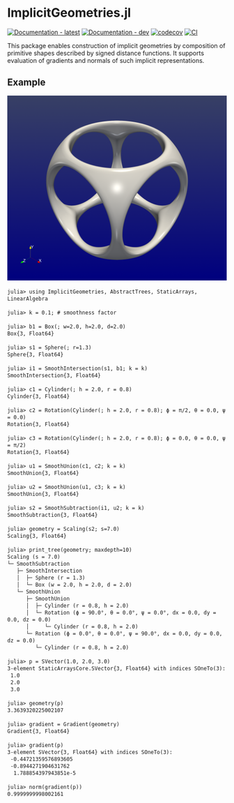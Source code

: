 # ImplicitGeometries.jl

[![Documentation - latest](https://img.shields.io/badge/docs-stable-blue)](https://suitesplines.github.io/ImplicitGeometries.jl/stable/)
[![Documentation - dev](https://img.shields.io/badge/docs-dev-blue)](https://suitesplines.github.io/ImplicitGeometries.jl/dev/)
[![codecov](https://codecov.io/gh/SuiteSplines/ImplicitGeometries.jl/graph/badge.svg?token=V81547QF0I)](https://codecov.io/gh/SuiteSplines/ImplicitGeometries.jl)
[![CI](https://github.com/SuiteSplines/ImplicitGeometries.jl/actions/workflows/CI.yml/badge.svg)](https://github.com/SuiteSplines/CartesianProducts.jl/actions/workflows/CI.yml)

This package enables construction of implicit geometries by composition of
primitive shapes described by signed distance functions. It supports
evaluation of gradients and normals of such implicit representations.


## Example

![Basic smooth boolean operations](docs/src/assets/smooth_boolean_example.png)

```julia-repl
julia> using ImplicitGeometries, AbstractTrees, StaticArrays, LinearAlgebra

julia> k = 0.1; # smoothness factor

julia> b1 = Box(; w=2.0, h=2.0, d=2.0)
Box{3, Float64}

julia> s1 = Sphere(; r=1.3)
Sphere{3, Float64}

julia> i1 = SmoothIntersection(s1, b1; k = k)
SmoothIntersection{3, Float64}

julia> c1 = Cylinder(; h = 2.0, r = 0.8)
Cylinder{3, Float64}

julia> c2 = Rotation(Cylinder(; h = 2.0, r = 0.8); ϕ = π/2, θ = 0.0, ψ = 0.0)
Rotation{3, Float64}

julia> c3 = Rotation(Cylinder(; h = 2.0, r = 0.8); ϕ = 0.0, θ = 0.0, ψ = π/2)
Rotation{3, Float64}

julia> u1 = SmoothUnion(c1, c2; k = k)
SmoothUnion{3, Float64}

julia> u2 = SmoothUnion(u1, c3; k = k)
SmoothUnion{3, Float64}

julia> s2 = SmoothSubtraction(i1, u2; k = k)
SmoothSubtraction{3, Float64}

julia> geometry = Scaling(s2; s=7.0)
Scaling{3, Float64}

julia> print_tree(geometry; maxdepth=10)
Scaling (s = 7.0)
└─ SmoothSubtraction
   ├─ SmoothIntersection
   │  ├─ Sphere (r = 1.3)
   │  └─ Box (w = 2.0, h = 2.0, d = 2.0)
   └─ SmoothUnion
      ├─ SmoothUnion
      │  ├─ Cylinder (r = 0.8, h = 2.0)
      │  └─ Rotation (ϕ = 90.0°, θ = 0.0°, ψ = 0.0°, dx = 0.0, dy = 0.0, dz = 0.0)
      │     └─ Cylinder (r = 0.8, h = 2.0)
      └─ Rotation (ϕ = 0.0°, θ = 0.0°, ψ = 90.0°, dx = 0.0, dy = 0.0, dz = 0.0)
         └─ Cylinder (r = 0.8, h = 2.0)

julia> p = SVector(1.0, 2.0, 3.0)
3-element StaticArraysCore.SVector{3, Float64} with indices SOneTo(3):
 1.0
 2.0
 3.0

julia> geometry(p)
3.3639320225002107

julia> gradient = Gradient(geometry)
Gradient{3, Float64}

julia> gradient(p)
3-element SVector{3, Float64} with indices SOneTo(3):
 -0.44721359576893605
 -0.8944271904631762
  1.788854397943851e-5

julia> norm(gradient(p))
0.9999999998002161
```